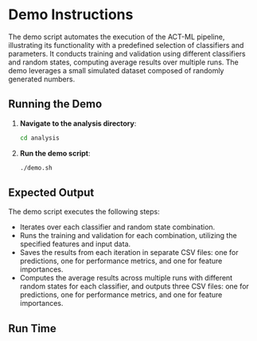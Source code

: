 # Demo Instructions

The demo script automates the execution of the ACT-ML pipeline, illustrating its functionality with a predefined selection of classifiers and parameters. It conducts training and validation using different classifiers and random states, computing average results over multiple runs. The demo leverages a small simulated dataset composed of randomly generated numbers.

## Running the Demo

1. **Navigate to the analysis directory**:
    ```sh
    cd analysis
    ```

2. **Run the demo script**:
    ```sh
    ./demo.sh
    ```

## Expected Output

The demo script executes the following steps:

- Iterates over each classifier and random state combination.
- Runs the training and validation for each combination, utilizing the specified features and input data.
- Saves the results from each iteration in separate CSV files: one for predictions, one for performance metrics, and one for feature importances.
- Computes the average results across multiple runs with different random states for each classifier, and outputs three CSV files: one for predictions, one for performance metrics, and one for feature importances.
  
## Run Time

